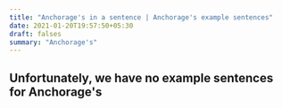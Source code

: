 ```yaml
---
title: "Anchorage's in a sentence | Anchorage's example sentences"
date: 2021-01-20T19:57:50+05:30
draft: falses
summary: "Anchorage's"
---
```

## Unfortunately, we have no example sentences for Anchorage's                 
